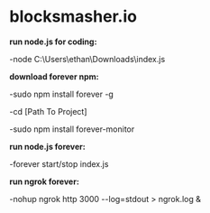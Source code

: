 # blocksmasher.io


**run node.js for coding:** 

-node C:\Users\ethan\Downloads\index.js

**download forever npm:**

-sudo npm install forever -g 

-cd [Path To Project]

-sudo npm install forever-monitor

**run node.js forever:**

-forever start/stop index.js

**run ngrok forever:**

-nohup ngrok http 3000 --log=stdout > ngrok.log &


